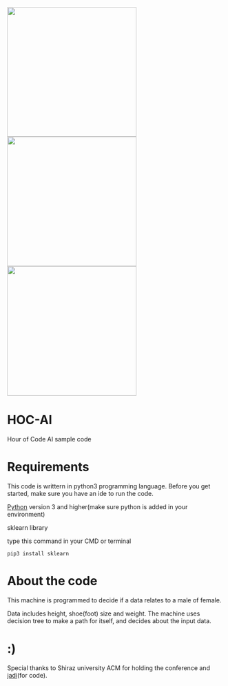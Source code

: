 <div>
<img src="https://hourofcode.com/us/en/images/hour-of-code-logo.png" width=300 height=300> 
<img src="http://acm.shirazu.ac.ir/wp-content/uploads/2020/03/acm-pixcel-2.png" width=300 height=300>
<img src="https://media-exp1.licdn.com/dms/image/C4E0BAQEc_KMOll6jjg/company-logo_200_200/0?e=2159024400&v=beta&t=sZyNZpTVSpHbQknZuLZEI8MAw6Noq_FfmsH-D63LpB4" width=300 height=300>
</div>

# HOC-AI
Hour of Code AI sample code

# Requirements
This code is writtern in python3 programming language. Before you get started, make sure you have an ide to run the code.

[Python](https://www.ics.uci.edu/~pattis/common/handouts/pythoneclipsejava/python.html) version 3 and higher(make sure python is added in your environment)


sklearn library

type this command in your CMD or terminal

    pip3 install sklearn
    
# About the code

This machine is programmed to decide if a data relates to a male of female.

Data includes height, shoe(foot) size and weight. The machine uses decision tree to make a path for itself, and decides about the input data.
    

# :)
Special thanks to Shiraz university ACM for holding the conference and [jadi](https://github.com/jadijadi)(for code).
